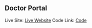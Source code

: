 ## Doctor Portal

Live Site: [Live Website](https://doctor-portal-10.web.app/)
Code Link: [Code](https://github.com/yeasinbinali/doctor-portal-server)